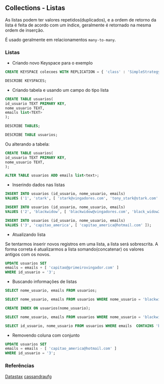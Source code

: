 ## Collections - Listas
  
As listas podem ter valores repetidos(duplicados), e a ordem de retorno da lista é feita de acordo com um índice, geralmente é retornado na mesma ordem de inserção.  
  
É usado geralmente em relacionamentos `many-to-many`.  
  
### Listas
  

* Criando novo Keyspace para o exemplo
  
```sql
CREATE KEYSPACE colecoes WITH REPLICATION = { 'class' : 'SimpleStrategy', 'replication_factor' : '3' };

DESCRIBE KEYSPACES;
```    

* Criando tabela e usando um campo do tipo lista
  
```sql
CREATE TABLE usuarios(
id_usuario TEXT PRIMARY KEY,
nome_usuario TEXT,
emails list<TEXT>
);

DESCRIBE TABLES;

DESCRIBE TABLE usuarios;
```
  
Ou alterando a tabela:
  
```sql
CREATE TABLE usuarios(
id_usuario TEXT PRIMARY KEY,
nome_usuario TEXT,
);

ALTER TABLE usuarios ADD emails list<text>;   
```  
  
* Inserindo dados nas listas
  
```sql
INSERT INTO usuarios (id_usuario, nome_usuario, emails) 
VALUES ('1', 'stark', [ 'stark@vingadores.com', 'tony_stark@stark.com' ]);

INSERT INTO usuarios (id_usuario, nome_usuario, emails) 
VALUES ('2', 'blackwidow', [ 'blackwidow@vingadores.com', 'black_widow2000@gmail.com', 'scarllett_bw@outlook.com' ]);

INSERT INTO usuarios (id_usuario, nome_usuario, emails) 
VALUES ('3', 'capitao_america', [ 'capitao_america@hotmail.com' ]);
```
  
* Atualizando lista
  
Se tentarmos inserir novos registros em uma lista, a lista será sobrescrita. A forma correta é atualizarmos a lista somando(concatenar) os valores antigos com os novos.  
    
```sql
UPDATE usuarios SET
emails = emails + [ 'capitao@primeirovingador.com' ]
WHERE id_usuario = '3';
```
  
* Buscando informações de listas
  
```sql
SELECT nome_usuario, emails FROM usuarios;

SELECT nome_usuario, emails FROM usuarios WHERE nome_usuario = 'blackwidow' ALLOW FILTERING;

CREATE INDEX ON usuarios(nome_usuario);

SELECT nome_usuario, emails FROM usuarios WHERE nome_usuario = 'blackwidow';

SELECT id_usuario, nome_usuario FROM usuarios WHERE emails  CONTAINS 'blackwidow@vingadores.com' ALLOW FILTERING;
```
  
* Removendo coluna com conjunto
  
```sql
UPDATE usuarios SET
emails = emails - [ 'capitao_america@hotmail.com' ]
WHERE id_usuario = '3';
```
  
  
### Referências
  
[Datastax](https://docs.datastax.com/en/cql/3.3/cql/cql_using/useList.html)
[cassandraufg](https://cassandraufg.wordpress.com/category/modelo-de-dados/)